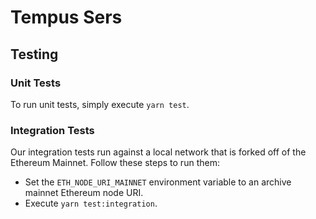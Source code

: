 # Tempus Sers

## Testing

### Unit Tests
To run unit tests, simply execute `yarn test`.

### Integration Tests
Our integration tests run against a local network that is forked off of the Ethereum Mainnet. Follow these steps to run them:

* Set the `ETH_NODE_URI_MAINNET` environment variable to an archive mainnet Ethereum node URI.
* Execute `yarn test:integration`. 